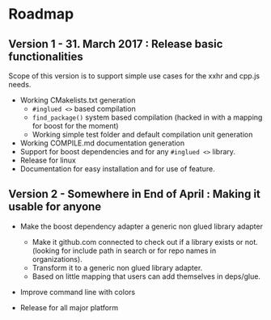 # Roadmap

## Version 1 - 31. March 2017 : Release basic functionalities
Scope of this version is to support simple use cases for the xxhr and cpp.js needs.

  * Working CMakelists.txt generation
    * `#inglued <>` based compilation
    * `find_package()` system based compilation (hacked in with a mapping for boost for the moment)
    * Working simple test folder and default compilation unit generation 
  * Working COMPILE.md documentation generation
  * Support for boost dependencies and for any `#inglued <>` library.
  * Release for linux
  * Documentation for easy installation and for use of feature.

## Version 2 - Somewhere in End of April : Making it usable for anyone

  * Make the boost dependency adapter a generic non glued library adapter
    * Make it github.com connected to check out if a library exists or not. (looking for include path in search or for repo names in organizations).
    * Transform it to a generic non glued library adapter.
    * Based on little mapping that users can add themselves in deps/glue.

  * Improve command line with colors

  * Release for all major platform

